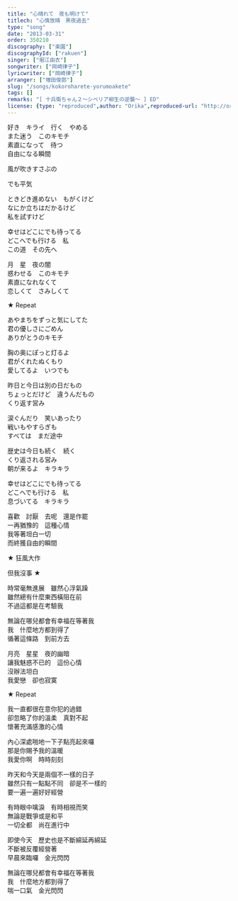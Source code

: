 ```yaml
---
title: "心晴れて　夜も明けて"
titlech: "心情放晴　黑夜過去"
type: "song"
date: "2013-03-31"
order: 350210
discography: ["楽園"]
discographyId: ["rakuen"]
singer: ["堀江由衣"]
songwriter: ["岡崎律子"]
lyricwriter: ["岡崎律子"]
arranger: ["増田俊郎"]
slug: "/songs/kokoroharete-yorumoakete"
tags: []
remarks: "[ 十兵衛ちゃん２～シベリア柳生の逆襲～ ] ED"
license: {type: "reproduced",author: "Orika",reproduced-url: "http://orikamushi.myweb.hinet.net",reproduced-website: "織歌蟲"}
---
```


好き　キライ　行く　やめる   
また迷う　このキモチ   
素直になって　待つ   
自由になる瞬間   
  
風が吹きすさぶの   
  
でも平気   
  
ときどき進めない　もがくけど   
なにか立ちはだかるけど   
私を試すけど   
  
幸せはどこにでも待ってる   
どこへでも行ける　私   
この道　その先へ   
  
月　星　夜の闇   
惑わせる　このキモチ   
素直になれなくて   
恋しくて　さみしくて   
  
★ Repeat   
  
あやまちをずっと気にしてた   
君の優しさにごめん   
ありがとうのキモチ   
  
胸の奥にぽっと灯るよ   
君がくれたぬくもり   
愛してるよ　いつでも   
  
昨日と今日は別の日だもの   
ちょっとだけど　違うんだもの   
くり返す営み   
  
涙ぐんだり　笑いあったり   
戦いもやすらぎも   
すべては　まだ途中   
  
歴史は今日も続く　続く   
くり返される営み   
朝が来るよ　キラキラ   
  
幸せはどこにでも待ってる   
どこへでも行ける　私   
息づいてる　キラキラ  
  

<!-- 翻译 -->

喜歡　討厭　去呢　還是作罷  
一再猶豫的　這種心情  
我等著坦白一切  
而終獲自由的瞬間  
  
★ 狂風大作  
  
但我沒事 ★  
  
時常毫無進展　雖然心浮氣躁  
雖然總有什麼東西橫阻在前  
不過這都是在考驗我  
  
無論在哪兒都會有幸福在等著我  
我　什麼地方都到得了  
循著這條路　到前方去  
  
月亮　星星　夜的幽暗  
讓我魅惑不已的　這份心情  
沒辦法坦白  
我愛戀　卻也寂寞  
  
★ Repeat   
  
我一直都很在意你犯的過錯  
卻忽略了你的溫柔　真對不起　  
懷著充滿感激的心情  
  
內心深處啪地一下子點亮起來囉  
那是你賜予我的溫暖  
我愛你啊　時時刻刻  
  
昨天和今天是兩個不一樣的日子  
雖然只有一點點不同　卻是不一樣的  
要一遍一遍好好經營  
  
有時眼中噙淚　有時相視而笑  
無論是戰爭或是和平  
一切全都　尚在進行中  
  
即使今天　歷史也是不斷綿延再綿延  
不斷被反覆經營著  
早晨來臨囉　金光閃閃  
  
無論在哪兒都會有幸福在等著我  
我　什麼地方都到得了  
喘一口氣　金光閃閃
